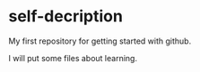 # self-decription
 My first repository for getting started with github.

I will put some files about learning.
